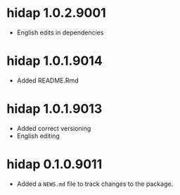# hidap 1.0.2.9001

* English edits in dependencies


# hidap 1.0.1.9014

* Added README.Rmd

# hidap 1.0.1.9013

* Added correct versioning
* English editing

# hidap 0.1.0.9011

* Added a `NEWS.md` file to track changes to the package.

